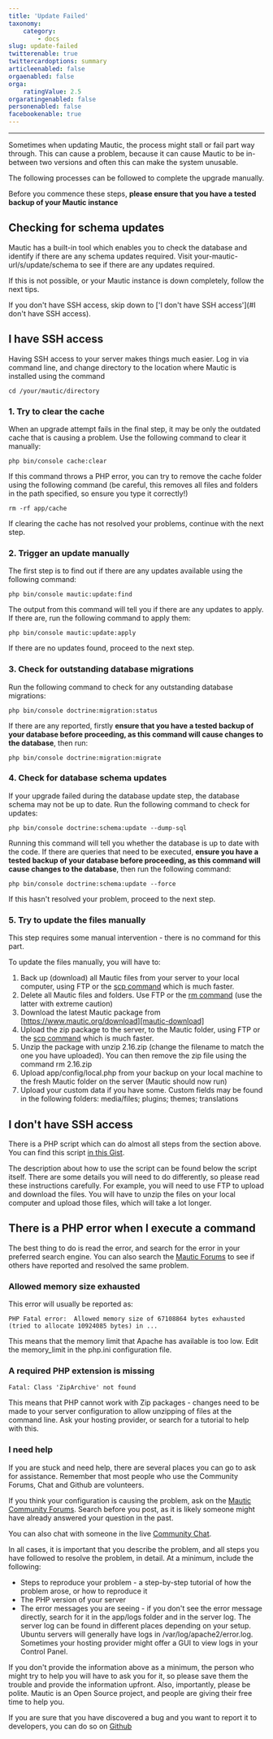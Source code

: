 ```yaml
---
title: 'Update Failed'
taxonomy:
    category:
        - docs
slug: update-failed
twitterenable: true
twittercardoptions: summary
articleenabled: false
orgaenabled: false
orga:
    ratingValue: 2.5
orgaratingenabled: false
personenabled: false
facebookenable: true
---
```


---------------------

Sometimes when updating Mautic, the process might stall or fail part way through.  This can cause a problem, because it can cause Mautic to be in-between two versions and often this can make the system unusable.

The following processes can be followed to complete the upgrade manually.

Before you commence these steps, **please ensure that you have a tested backup of your Mautic instance**

## Checking for schema updates
Mautic has a built-in tool which enables you to check the database and identify if there are any schema updates required.  Visit your-mautic-url/s/update/schema to see if there are any updates required.

If this is not possible, or your Mautic instance is down completely, follow the next tips.

If you don't have SSH access, skip down to ['I don't have SSH access'](#I don't have SSH access).

## I have SSH access

Having SSH access to your server makes things much easier. Log in via command line, and change directory to the location where Mautic is installed using the command

    cd /your/mautic/directory

### 1.  Try to clear the cache

When an upgrade attempt fails in the final step, it may be only the outdated cache that is causing a problem.  Use the following command to clear it manually:

    php bin/console cache:clear

If this command throws a PHP error, you can try to remove the cache folder using the following command (be careful, this removes all files and folders in the path specified, so ensure you type it correctly!)

    rm -rf app/cache

If clearing the cache has not resolved your problems, continue with the next step.

### 2. Trigger an update manually

The first step is to find out if there are any updates available using the following command:

    php bin/console mautic:update:find

The output from this command will tell you if there are any updates to apply.  If there are, run the following command to apply them:

    php bin/console mautic:update:apply

If there are no updates found, proceed to the next step.

### 3. Check for outstanding database migrations

Run the following command to check for any outstanding database migrations:

    php bin/console doctrine:migration:status

If there are any reported, firstly **ensure that you have a tested backup of your database before proceeding, as this command will cause changes to the database**, then run:

    php bin/console doctrine:migration:migrate

### 4. Check for database schema updates

If your upgrade failed during the database update step, the database schema may not be up to date.  Run the following command to check for updates:

    php bin/console doctrine:schema:update --dump-sql

Running this command will tell you whether the database is up to date with the code.  If there are queries that need to be executed, **ensure you have a tested backup of your database before proceeding, as this command will cause changes to the database**, then run the following command:

    php bin/console doctrine:schema:update --force

If this hasn't resolved your problem, proceed to the next step.

### 5. Try to update the files manually

This step requires some manual intervention - there is no command for this part.

To update the files manually, you will have to:
1. Back up (download) all Mautic files from your server to your local computer, using FTP or the [scp command][scp-command] which is much faster.
1. Delete all Mautic files and folders.  Use FTP or the [rm command][rm-command] (use the latter with extreme caution)
1. Download the latest Mautic package from [https://www.mautic.org/download][mautic-download]
1. Upload the zip package to the server, to the Mautic folder, using FTP or the [scp command][scp-command] which is much faster.
1. Unzip the package with unzip 2.16.zip (change the filename to match the one you have uploaded).  You can then remove the zip file using the command         rm 2.16.zip
1. Upload app/config/local.php from your backup on your local machine to the fresh Mautic folder on the server (Mautic should now run)
1. Upload your custom data if you have some. Custom fields may be found in the following folders: media/files; plugins; themes; translations

## I don't have SSH access

There is a PHP script which can do almost all steps from the section above.  You can find this script [in this Gist][commands-gist].

The description about how to use the script can be found below the script itself.  There are some details you will need to do differently, so please read these instructions carefully.  For example, you will need to use FTP to upload and download the files.  You will have to unzip the files on your local computer and upload those files, which will take a lot longer.

## There is a PHP error when I execute a command
The best thing to do is read the error, and search for the error in your preferred search engine.  You can also search the [Mautic Forums][support-forums] to see if others have reported and resolved the same problem.

### Allowed memory size exhausted
This error will usually be reported as:

    PHP Fatal error:  Allowed memory size of 67108864 bytes exhausted (tried to allocate 10924085 bytes) in ...

This means that the memory limit that Apache has available is too low.  Edit the memory_limit in the php.ini configuration file.

### A required PHP extension is missing

    Fatal: Class 'ZipArchive' not found

This means that PHP cannot work with Zip packages - changes need to be made to your server configuration to allow unzipping of files at the command line.  Ask your hosting provider, or search for a tutorial to help with this.

### I need help

If you are stuck and need help, there are several places you can go to ask for assistance.  Remember that most people who use the Community Forums, Chat and Github are volunteers.

If you think your configuration is causing the problem, ask on the [Mautic Community Forums][support-forums]. Search before you post, as it is likely someone might have already answered your question in the past.

You can also chat with someone in the live [Community Chat][mautic-slack].

In all cases, it is important that you describe the problem, and all steps you have followed to resolve the problem, in detail.  At a minimum, include the following:

* Steps to reproduce your problem - a step-by-step tutorial of how the problem arose, or how to reproduce it
* The PHP version of your server
* The error messages you are seeing - if you don't see the error message directly, search for it in the app/logs folder and in the server log.  The server log can be found in different places depending on your setup. Ubuntu servers will generally have logs in /var/log/apache2/error.log.  Sometimes your hosting provider might offer a GUI to view logs in your Control Panel.

If you don't provide the information above as a minimum, the person who might try to help you will have to ask you for it, so please save them the trouble and provide the information upfront.  Also, importantly, please be polite.  Mautic is an Open Source project, and people are giving their free time to help you.

If you are sure that you have discovered a bug and you want to report it to developers, you can do so on [Github][mautic-github]

[update-failed]: </troubleshooting/update-failed>
[rm-command]: <http://manpages.ubuntu.com/manpages/precise/en/man1/rm.1.html>
[mautic-download]: <https://www.mautic.org/download>
[scp-command]: <http://manpages.ubuntu.com/manpages/precise/en/man1/scp.1.html>
[commands-gist]: <https://gist.github.com/escopecz/9a1a0b10861941a457f4>
[support-forums]: <https://forum.mautic.org/support>
[mautic-slack]: <https://mautic.org/slack>
[mautic-github]: <https://github.com/mautic/mautic/issues/new>
